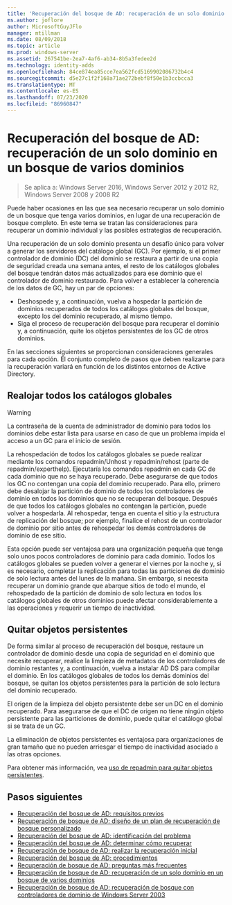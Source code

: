 ```yaml
---
title: 'Recuperación del bosque de AD: recuperación de un solo dominio en un bosque de varios dominios'
ms.author: joflore
author: MicrosoftGuyJFlo
manager: mtillman
ms.date: 08/09/2018
ms.topic: article
ms.prod: windows-server
ms.assetid: 267541be-2ea7-4af6-ab34-8b5a3fedee2d
ms.technology: identity-adds
ms.openlocfilehash: 84ce874ea85cce7ea562fcd5169902086732b4c4
ms.sourcegitcommit: d5e27c1f2f168a71ae272bebf8f50e1b3ccbcca3
ms.translationtype: MT
ms.contentlocale: es-ES
ms.lasthandoff: 07/23/2020
ms.locfileid: "86960847"
---
```

# <a name="ad-forest-recovery---recovering-a-single-domain-in-a-multidomain-forest"></a>Recuperación del bosque de AD: recuperación de un solo dominio en un bosque de varios dominios

>Se aplica a: Windows Server 2016, Windows Server 2012 y 2012 R2, Windows Server 2008 y 2008 R2

Puede haber ocasiones en las que sea necesario recuperar un solo dominio de un bosque que tenga varios dominios, en lugar de una recuperación de bosque completo. En este tema se tratan las consideraciones para recuperar un dominio individual y las posibles estrategias de recuperación.  
  
Una recuperación de un solo dominio presenta un desafío único para volver a generar los servidores del catálogo global (GC). Por ejemplo, si el primer controlador de dominio (DC) del dominio se restaura a partir de una copia de seguridad creada una semana antes, el resto de los catálogos globales del bosque tendrán datos más actualizados para ese dominio que el controlador de dominio restaurado. Para volver a establecer la coherencia de los datos de GC, hay un par de opciones:  
  
- Deshospede y, a continuación, vuelva a hospedar la partición de dominios recuperados de todos los catálogos globales del bosque, excepto los del dominio recuperado, al mismo tiempo.  
- Siga el proceso de recuperación del bosque para recuperar el dominio y, a continuación, quite los objetos persistentes de los GC de otros dominios.  
  
En las secciones siguientes se proporcionan consideraciones generales para cada opción. El conjunto completo de pasos que deben realizarse para la recuperación variará en función de los distintos entornos de Active Directory.  
  
## <a name="rehost-all-gcs"></a>Realojar todos los catálogos globales  

> [!WARNING]
> La contraseña de la cuenta de administrador de dominio para todos los dominios debe estar lista para usarse en caso de que un problema impida el acceso a un GC para el inicio de sesión.  

La rehospedación de todos los catálogos globales se puede realizar mediante los comandos repadmin/Unhost y repadmin/rehost (parte de repadmin/experthelp). Ejecutaría los comandos repadmin en cada GC de cada dominio que no se haya recuperado. Debe asegurarse de que todos los GC no contengan una copia del dominio recuperado. Para ello, primero debe desalojar la partición de dominio de todos los controladores de dominio en todos los dominios que no se recuperan del bosque. Después de que todos los catálogos globales no contengan la partición, puede volver a hospedarla. Al rehospedar, tenga en cuenta el sitio y la estructura de replicación del bosque; por ejemplo, finalice el rehost de un controlador de dominio por sitio antes de rehospedar los demás controladores de dominio de ese sitio.  
  
Esta opción puede ser ventajosa para una organización pequeña que tenga solo unos pocos controladores de dominio para cada dominio. Todos los catálogos globales se pueden volver a generar el viernes por la noche y, si es necesario, completar la replicación para todas las particiones de dominio de solo lectura antes del lunes de la mañana. Sin embargo, si necesita recuperar un dominio grande que abarque sitios de todo el mundo, el rehospedado de la partición de dominio de solo lectura en todos los catálogos globales de otros dominios puede afectar considerablemente a las operaciones y requerir un tiempo de inactividad.  
  
## <a name="remove-lingering-objects"></a>Quitar objetos persistentes

De forma similar al proceso de recuperación del bosque, restaure un controlador de dominio desde una copia de seguridad en el dominio que necesite recuperar, realice la limpieza de metadatos de los controladores de dominio restantes y, a continuación, vuelva a instalar AD DS para compilar el dominio. En los catálogos globales de todos los demás dominios del bosque, se quitan los objetos persistentes para la partición de solo lectura del dominio recuperado.  

El origen de la limpieza del objeto persistente debe ser un DC en el dominio recuperado. Para asegurarse de que el DC de origen no tiene ningún objeto persistente para las particiones de dominio, puede quitar el catálogo global si se trata de un GC.  

La eliminación de objetos persistentes es ventajosa para organizaciones de gran tamaño que no pueden arriesgar el tiempo de inactividad asociado a las otras opciones.  

Para obtener más información, vea [uso de repadmin para quitar objetos persistentes](/previous-versions/windows/it-pro/windows-server-2003/cc785298(v=ws.10)).

## <a name="next-steps"></a>Pasos siguientes

- [Recuperación del bosque de AD: requisitos previos](AD-Forest-Recovery-Prerequisties.md)  
- [Recuperación de bosque de AD: diseño de un plan de recuperación de bosque personalizado](AD-Forest-Recovery-Devising-a-Plan.md)  
- [Recuperación del bosque de AD: identificación del problema](AD-Forest-Recovery-Identify-the-Problem.md)
- [Recuperación del bosque de AD: determinar cómo recuperar](AD-Forest-Recovery-Determine-how-to-Recover.md)
- [Recuperación de bosque de AD: realizar la recuperación inicial](AD-Forest-Recovery-Perform-initial-recovery.md)  
- [Recuperación del bosque de AD: procedimientos](AD-Forest-Recovery-Procedures.md)  
- [Recuperación de bosque de AD: preguntas más frecuentes](AD-Forest-Recovery-FAQ.md)  
- [Recuperación de bosque de AD: recuperación de un solo dominio en un bosque de varios dominios](AD-Forest-Recovery-Single-Domain-in-Multidomain-Recovery.md)  
- [Recuperación de bosque de AD: recuperación de bosque con controladores de dominio de Windows Server 2003](AD-Forest-Recovery-Windows-Server-2003.md)  
